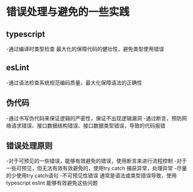 # 错误处理与避免的一些实践

## typescript

-通过编译时类型检查  最大化的保障代码的健壮性，避免类型使用错误

## esLint

-通过语法检查系统规范编码质量，最大化保障语法的正确性

## 伪代码

-通过书写伪代码来保证逻辑的严密性，保证不出现逻辑漏洞
-通过断言，预防网络请求错误、接口数据结构错误、接口数据类型错误，导致的代码报错

## 错误处理原则

-对于可预见的一些错误，能够有效避免的错误，使用断言来进行流程控制
-对于一些可预见，但无法有效有效避免的，使用try catch 捕获异常，处理异常
-尽量的少使用try catch语句
-不可预见性错误 通常是语法或类型错误导致，使用typescript eslint 能够有效避免这些问题
